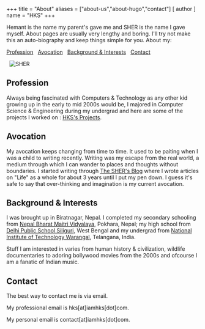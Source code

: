 +++
title = "About"
aliases = ["about-us","about-hugo","contact"]
[ author ]
  name = "HKS"
+++

Hemant is the name my parent's gave me and SHER is the name I gave myself.
About pages are usually very lengthy and boring. I'll try not make this an auto-biography and keep things simple for you. About my:

[Profession](#profession) &nbsp; [Avocation](#avocation) &nbsp; [Background & Interests](#background--interests) &nbsp; [Contact](#contact)

&nbsp;
![SHER](/Tcover.jpg)

## Profession
Always being fascinated with Computers & Technology as any other kid growing up in the early to mid 2000s would be, I majored in Computer Science & Engineering during my undergrad and here are some of the projects I worked on : [HKS's Projects](https://iamhks.com/projects). 

## Avocation
My avocation keeps changing from time to time. It used to be paiting when I was a child to writing recently. Writing was my escape from the real world, a medium through which I can wander to places and thoughts without boundaries. I started writing through [The SHER's Blog](https://blog.iamhks.com) where I wrote articles on "Life" as a whole for about 3 years until I put my pen down. I guess it's safe to say that over-thinking and imagination is my current avocation.

## Background & Interests
I was brought up in Biratnagar, Nepal. I completed my secondary schooling from [Nepal Bharat Maitri Vidyalaya](https://www.nbmv.edu.np/), Pokhara, Nepal; my high school from [Delhi Public School Siliguri](https://www.dpssiliguri.com/), West Bengal and my undergrad from [National Institute of Technology Warangal](https://www.nitw.ac.in), Telangana, India. 

Stuff I am interested in varies from human history & civilization, wildlife documentaries to adoring bollywood movies from the 2000s and ofcourse I am a fanatic of Indian music.

## Contact
The best way to contact me is via email. 

My professional email is hks[at]iamhks[dot]com.

My personal email is contact[at]iamhks[dot]com.